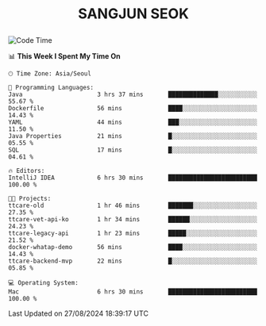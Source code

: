 <h1>
 <p align="center">
   SANGJUN SEOK
 </p>
</h1>

<!--START_SECTION:waka-->
![Code Time](http://img.shields.io/badge/Code%20Time-3%2C738%20hrs%203%20mins-blue)

📊 **This Week I Spent My Time On** 

```text
🕑︎ Time Zone: Asia/Seoul

💬 Programming Languages: 
Java                     3 hrs 37 mins       ██████████████░░░░░░░░░░░   55.67 % 
Dockerfile               56 mins             ████░░░░░░░░░░░░░░░░░░░░░   14.43 % 
YAML                     44 mins             ███░░░░░░░░░░░░░░░░░░░░░░   11.50 % 
Java Properties          21 mins             █░░░░░░░░░░░░░░░░░░░░░░░░   05.55 % 
SQL                      17 mins             █░░░░░░░░░░░░░░░░░░░░░░░░   04.61 % 

🔥 Editors: 
IntelliJ IDEA            6 hrs 30 mins       █████████████████████████   100.00 % 

🐱‍💻 Projects: 
ttcare-old               1 hr 46 mins        ███████░░░░░░░░░░░░░░░░░░   27.35 % 
ttcare-vet-api-ko        1 hr 34 mins        ██████░░░░░░░░░░░░░░░░░░░   24.23 % 
ttcare-legacy-api        1 hr 23 mins        █████░░░░░░░░░░░░░░░░░░░░   21.52 % 
docker-whatap-demo       56 mins             ████░░░░░░░░░░░░░░░░░░░░░   14.43 % 
ttcare-backend-mvp       22 mins             █░░░░░░░░░░░░░░░░░░░░░░░░   05.85 % 

💻 Operating System: 
Mac                      6 hrs 30 mins       █████████████████████████   100.00 % 
```


 Last Updated on 27/08/2024 18:39:17 UTC
<!--END_SECTION:waka-->
